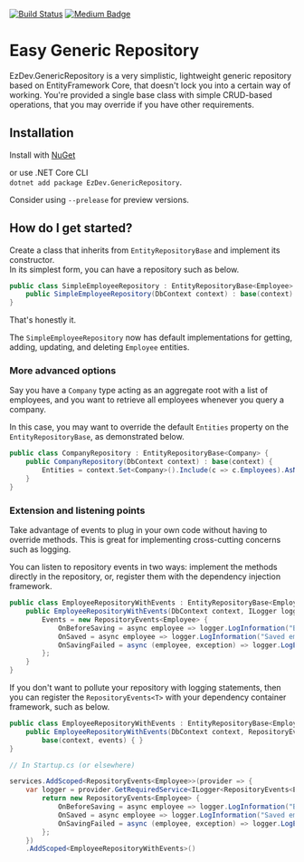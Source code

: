 [![Build Status](https://nmillard.visualstudio.com/EzDev/_apis/build/status/NMillard.EzDev.GenericRepository?branchName=master)](https://nmillard.visualstudio.com/EzDev/_build/latest?definitionId=4&branchName=master)
[![Medium Badge](https://badgen.net/badge/icon/medium?icon=medium&label)](https://medium.com/@nmillard)
# Easy Generic Repository

EzDev.GenericRepository is a very simplistic, lightweight generic repository based on EntityFramework Core, that doesn't lock you into a certain way of working. You're provided a single base class with simple CRUD-based operations, that you may override if you have other requirements.

## Installation

Install with [NuGet](https://www.nuget.org/packages/EzDev.GenericRepository)  

or use .NET Core CLI  
`dotnet add package EzDev.GenericRepository`.

Consider using `--prelease` for preview versions.

## How do I get started?
Create a class that inherits from `EntityRepositoryBase` and implement its constructor.  
In its simplest form, you can have a repository such as below.

`````c#
public class SimpleEmployeeRepository : EntityRepositoryBase<Employee> {
    public SimpleEmployeeRepository(DbContext context) : base(context) { }
}
`````

That's honestly it.

The `SimpleEmployeeRepository` now has default implementations for getting, adding, updating, and deleting `Employee` entities.

### More advanced options
Say you have a `Company` type acting as an aggregate root with a list of employees, and you want to retrieve all employees whenever you query a company.

In this case, you may want to override the default `Entities` property on the `EntityRepositoryBase`, as demonstrated below.

````c#
public class CompanyRepository : EntityRepositoryBase<Company> {
    public CompanyRepository(DbContext context) : base(context) {
        Entities = context.Set<Company>().Include(c => c.Employees).AsNoTracking();
    }
}
````

### Extension and listening points
Take advantage of events to plug in your own code without having to override methods. This is great for implementing cross-cutting concerns such as logging.

You can listen to repository events in two ways: implement the methods directly in the repository, or, register them with the dependency injection framework.

````c#
public class EmployeeRepositoryWithEvents : EntityRepositoryBase<Employee> {
    public EmployeeRepositoryWithEvents(DbContext context, ILogger logger) : base(context) {
        Events = new RepositoryEvents<Employee> {
            OnBeforeSaving = async employee => logger.LogInformation("Before saving employee {Id}", employee.Id),
            OnSaved = async employee => logger.LogInformation("Saved employee {Id}", employee.Id),
            OnSavingFailed = async (employee, exception) => logger.LogError("Saving employee {Id} failed with message {Message}", employee.Id, exception.Message)
        };
    }
}
````

If you don't want to pollute your repository with logging statements, then you can register the `RepositoryEvents<T>` with your dependency container framework, such as below.

````c#
public class EmployeeRepositoryWithEvents : EntityRepositoryBase<Employee> {
    public EmployeeRepositoryWithEvents(DbContext context, RepositoryEvents<Employee> events) :
        base(context, events) { }
}

// In Startup.cs (or elsewhere)

services.AddScoped<RepositoryEvents<Employee>>(provider => {
    var logger = provider.GetRequiredService<ILogger<RepositoryEvents<Employee>>>();
        return new RepositoryEvents<Employee> {
            OnBeforeSaving = async employee => logger.LogInformation("Before saving employee {Id}", employee.Id),
            OnSaved = async employee => logger.LogInformation("Saved employee {Id}", employee.Id),
            OnSavingFailed = async (employee, exception) => logger.LogError("Saving employee {Id} failed with message {Message}", employee.Id, exception.Message)
        };
    })
    .AddScoped<EmployeeRepositoryWithEvents>()
````